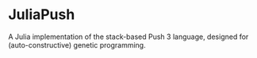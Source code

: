 # JuliaPush
A Julia implementation of the stack-based Push 3 language, designed for (auto-constructive) genetic programming.
